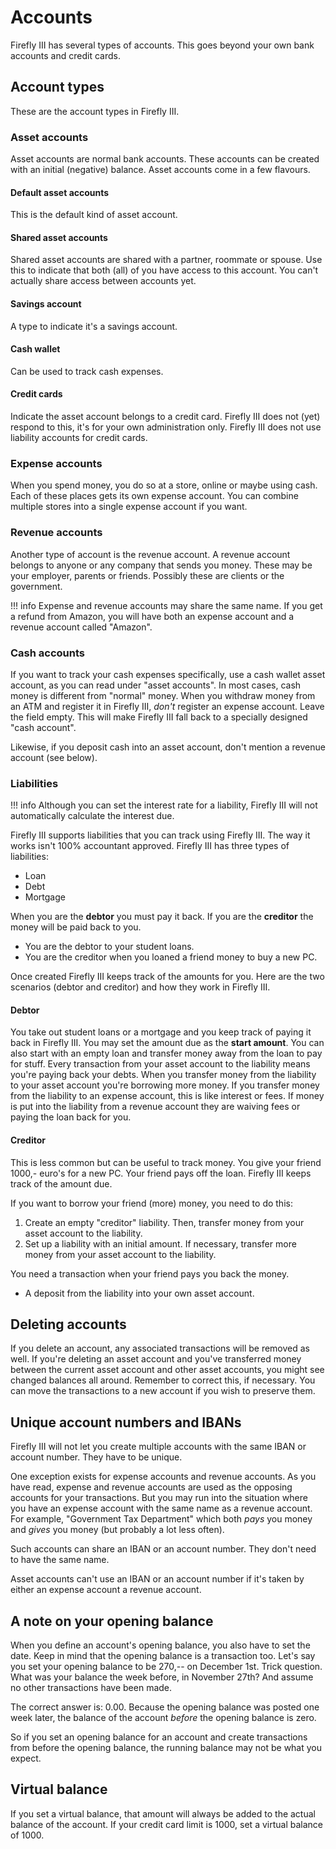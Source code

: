 # Accounts

Firefly III has several types of accounts. This goes beyond your own bank accounts and credit cards.

## Account types

These are the account types in Firefly III.

### Asset accounts

Asset accounts are normal bank accounts. These accounts can be created with an initial (negative) balance. Asset accounts come in a few flavours.

#### Default asset accounts

This is the default kind of asset account.

#### Shared asset accounts

Shared asset accounts are shared with a partner, roommate or spouse. Use this to indicate that both (all) of you have access to this account. You can't actually share access between accounts yet.

#### Savings account

A type to indicate it's a savings account.

#### Cash wallet

Can be used to track cash expenses. 

#### Credit cards

Indicate the asset account belongs to a credit card. Firefly III does not (yet) respond to this, it's for your own administration only. Firefly III does not use liability accounts for credit cards. 

### Expense accounts

When you spend money, you do so at a store, online or maybe using cash. Each of these places gets its own expense account. You can combine multiple stores into a single expense account if you want.

### Revenue accounts

Another type of account is the revenue account. A revenue account belongs to anyone or any company that sends you money. These may be your employer, parents or friends. Possibly these are clients or the government.

!!! info
    Expense and revenue accounts may share the same name. If you get a refund from Amazon, you will have both an expense account and a revenue account called "Amazon".

### Cash accounts

If you want to track your cash expenses specifically, use a cash wallet asset account, as you can read under "asset accounts". In most cases, cash money is different from "normal" money. When you withdraw money from an ATM and register it in Firefly III, _don't_ register an expense account. Leave the field empty. This will make Firefly III fall back to a specially designed "cash account".

Likewise, if you deposit cash into an asset account, don't mention a revenue account (see below).

### Liabilities

!!! info
    Although you can set the interest rate for a liability, Firefly III will not automatically calculate the interest due.

Firefly III supports liabilities that you can track using Firefly III. The way it works isn't 100% accountant approved. Firefly III has three types of liabilities:

- Loan
- Debt
- Mortgage

When you are the **debtor** you must pay it back. If you are the **creditor** the money will be paid back to you.

- You are the debtor to your student loans.
- You are the creditor when you loaned a friend money to buy a new PC.

Once created Firefly III keeps track of the amounts for you. Here are the two scenarios (debtor and creditor) and how they work in Firefly III.

#### Debtor

You take out student loans or a mortgage and you keep track of paying it back in Firefly III. You may set the amount due as the **start amount**. You can also start with an empty loan and transfer money away from the loan to pay for stuff. Every transaction from your asset account to the liability means you're paying back your debts. When you transfer money from the liability to your asset account you're borrowing more money. If you transfer money from the liability to an expense account, this is like interest or fees. If money is put into the liability from a revenue account they are waiving fees or paying the loan back for you.

#### Creditor

This is less common but can be useful to track money. You give your friend 1000,- euro's for a new PC. Your friend pays off the loan. Firefly III keeps track of the amount due.

If you want to borrow your friend (more) money, you need to do this:

1. Create an empty "creditor" liability. Then, transfer money from your asset account to the liability.
2. Set up a liability with an initial amount. If necessary, transfer more money from your asset account to the liability.

You need a transaction when your friend pays you back the money.

- A deposit from the liability into your own asset account.

## Deleting accounts

If you delete an account, any associated transactions will be removed as well. If you're deleting an asset account and you've transferred money between the current asset account and other asset accounts, you might see changed balances all around. Remember to correct this, if necessary. You can move the transactions to a new account if you wish to preserve them.

## Unique account numbers and IBANs

Firefly III will not let you create multiple accounts with the same IBAN or account number. They have to be unique.

One exception exists for expense accounts and revenue accounts. As you have read, expense and revenue accounts are used as the opposing accounts for your transactions. But you may run into the situation where you have an expense account with the same name as a revenue account. For example, "Government Tax Department" which both *pays* you money and *gives* you money (but probably a lot less often).

Such accounts can share an IBAN or an account number. They don't need to have the same name.

Asset accounts can't use an IBAN or an account number if it's taken by either an expense account a revenue account.

## A note on your opening balance

When you define an account's opening balance, you also have to set the date. Keep in mind that the opening balance is a transaction too. Let's say you set your opening balance to be 270,-- on December 1st. Trick question. What was your balance the week before, in November 27th? And assume no other transactions have been made.

The correct answer is: 0.00. Because the opening balance was posted one week later, the balance of the account _before_ the opening balance is zero.

So if you set an opening balance for an account and create transactions from before the opening balance, the running balance may not be what you expect.

## Virtual balance

If you set a virtual balance, that amount will always be added to the actual balance of the account. If your credit card limit is 1000, set a virtual balance of 1000.
